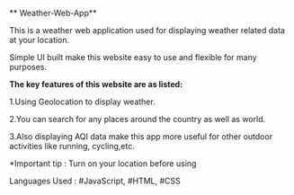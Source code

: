 ** Weather-Web-App**

This is a weather web application used for displaying weather related data at your location. 

Simple UI built make this website easy to use and flexible for many purposes.

**The key features of this website are as listed:**

1.Using Geolocation to display weather.

2.You can search for any places around the country as well as world.

3.Also displaying AQI data make this app more useful for other outdoor activities like running, cycling,etc.

*Important tip : Turn on your location before using

Languages Used : 
#JavaScript,
#HTML,
#CSS

